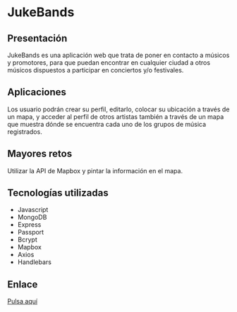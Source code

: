 # JukeBands

## Presentación

JukeBands es una aplicación web que trata de poner en contacto a músicos y promotores, para que puedan encontrar en cualquier ciudad a otros músicos dispuestos a participar en conciertos y/o festivales.

## Aplicaciones

Los usuario podrán crear su perfil, editarlo, colocar su ubicación a través de un mapa, y acceder al perfil de otros artistas también a través de un mapa que muestra dónde se encuentra cada uno de los grupos de música registrados.

## Mayores retos

Utilizar la API de Mapbox y pintar la información en el mapa.

## Tecnologías utilizadas

- Javascript
- MongoDB
- Express
- Passport
- Bcrypt
- Mapbox
- Axios
- Handlebars

## Enlace

[Pulsa aquí](https://jukebands.herokuapp.com/)
